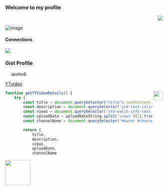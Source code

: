 ### Welcome to my profile

[<img src="https://komarev.com/ghpvc/?username=iamhv6&color=green" align="right" />](https://github.com/iamhv6) 
‎ 

![image](https://github.com/user-attachments/assets/c2d6a33c-3333-4f65-85ea-d4fa9eb34344)


#### Connections  


[<img src="https://github.com/user-attachments/assets/ed4daa8b-1486-43ee-a777-2257bde1ceaa">](https://steamcommunity.com/profiles/76561199166821147/)


### Gist Profile


<img src="https://github.com/user-attachments/assets/ac3c10a9-0560-4d23-99d6-3cfb668d289d" width="15" height="14" /> iamhv6
   

 [YTvideo](https://gist.github.com/iamhv6/ce9d99b6aebc958fcda9ee56628bd544) 
 
 <img align="right" src="https://github.com/user-attachments/assets/d8fac992-5b29-438e-9598-c312430ee837" width="30" height="30" />
 
```js
function getYTVideoDetails() {
    try {
        const title = document.querySelector("title").textContent.replace(" - YouTube", "");
        const description = document.querySelector('ytd-text-inline-expander span.yt-core-attributed-string').textContent.trim();
        const views = document.querySelector("ytd-watch-info-text #info-container #info").textContent.split('views')[0].trim();
        const uploadDate = uploadDateString.split('views')[1].trim().split('#')[0].trim();
        const channelName = document.querySelector("#owner #channel-name #container #text-container #text").title;

        return {
            title,
            description,
            views,
            uploadDate,
            channelName

```
[<img src="https://github.com/user-attachments/assets/495ba126-6c41-4778-a86c-4986434ba618" width="80"/>](https://gist.github.com/iamhv6/ce9d99b6aebc958fcda9ee56628bd544)

<!--
**iamhv6/iamhv6** is a ✨ _special_ ✨ repository because its `README.md` (this file) appears on your GitHub profile.

Here are some ideas to get you started:

- 🔭 I’m currently working on ...
- 🌱 I’m currently learning ...
- 👯 I’m looking to collaborate on ...
- 🤔 I’m looking for help with ...
- 💬 Ask me about ...
- 📫 How to reach me: ...
- 😄 Pronouns: ...
- ⚡ Fun fact: ...
-->

